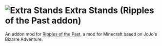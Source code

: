 # ![Extra Stands](https://cdn.discordapp.com/attachments/1008097733732745248/1145366100624814101/Tutorial_Stand.png?ex=666e4f8e&is=666cfe0e&hm=3e7380a42bc3af00f8e15ee0808e930212e8adeb7e801d23e7a6b4630eb7dfdc&) Extra Stands (Ripples of the Past addon)
An addon mod for [Ripples of the Past](https://github.com/StandoByte/Ripples-of-the-Past), a mod for Minecraft based on JoJo's Bizarre Adventure.
